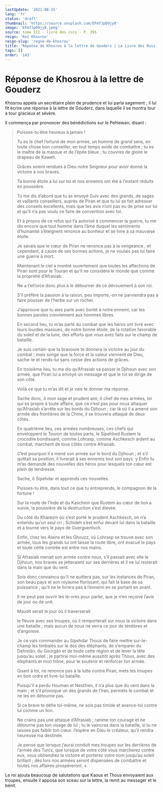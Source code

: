 ```yaml
---
lastUpdate: '2021-08-15'
lang: 'fr'
status: 'draft'
thumbnail: 'https://source.unsplash.com/EFm7JpD9jy8'
image: 'EFm7JpD9jy8.jpeg'
source: tome III - livre des rois - P. 395
reign: 'Keï Khosrou'
reign-slug: 'regne-de-khosrou'
title: 'Réponse de Khosrou à la lettre de Gouderz | Le Livre des Rois | Shâhnâmeh'
tags: []
order: '143'
---
```


<!-- LTeX: language=fr -->

# Réponse de Khosrou à la lettre de Gouderz

Khosrou appela un secrétaire plein de prudence et lui parla sagement ; il lui fit écrire une réponse à la lettre de Gouderz, dans laquelle il se montra tour à tour gracieux et sévère.

Il commença par prononcer des bénédictions sur le Pehlewan, disant :

> Puisses-tu être heureux à jamais !
>
> Tu es le chef l’ortuné de mon armée, un homme de grand sens, en toute chose bon conseiller, en tout temps avide de combattre ; tu es le maître de la massue et de l’épée bleue ; tu couvres de gloire le drapeau de Kaweh.
>
> Grâces soient rendues à Dieu notre Seigneur pour avoir donné la victoire à nos braves.
>
> Ta bonne étoile a lui sur toi et nos ennemis ont été à l’instant réduits en poussière.
>
> Tu me dis d’abord que tu as envoyé Guiv avec des grands, de sages et vaillants conseillers, auprès de Piran et que tu lui as fait adresser des conseils excellents, mais que tes avis n’ont pas eu de prise sur lui et qu’il n’a pas voulu ce faire de convention avec toi.
>
> Et à propos de ce refus qui t’a autorisé à commencer la guerre, tu me dis encore que tout homme dans l’âme duquel les sentiments d’humanité s’éteignent renonce au bonheur et se livre à sa mauvaise étoile.
>
> Je savais que le cœur de Piran ne renonce pas à la vengeance ; et cependant, à cause de ses bonnes actions, je ne voulais pas lui faire une guerre à mort.
>
> Maintenant le ciel a montré ouvertement que toutes les affections de Piran sont pour le Touran et qu’il ne considère le monde que comme la propriété d’Afrasiab.
>
> Ne a t’ell’orce donc plus à le détourner de ce dévouement à son roi.
>
> S’il préfère la passion à la raison, peu importe,-on ne parviendra pas à faire pousser de l’herbe sur un rocher.
>
> J’approuve que tu aies parlé avec bonté à notre ennemi, car les bonnes paroles conviennent aux hommes libres.
>
> En second lieu, tu m’as parlé du combat que les héros ont livré avec leurs lourdes massues, de notre bonne étoile, de la rotation favorable du soleil et de la lune, des efforts que vous avez faits sur le champ de bataille.
>
> Je suis certain que ta bravoure te donnera la victoire au jour du combat ; mais songe que la force et la valeur viennent de Dieu, sache-le et rends-lui sans cesse des actions de grâces.
>
> En troisième lieu, tu me dis qu’Afrasiab va passer le Djihoun avec son armée, que Piran lui a envoyé un message et que le roi se dirige de son côté.
>
> Voilà ce que tu m’as dit et je vais te donner ma réponse.
>
> Sache donc, ô mon sage et prudent ami, ô chef de mes armées, toi qui es propre à toute affaire, que ce n’est pas pour nous attaquer qu’Afrasiab s’arrête sur les bords du Djihoun ; car là où il a amené son armée des frontières de la Chine, il se trouvera attaqué de deux côtés.
>
> En quatrième lieu, ces armées nombreuses, ces chefs qui enveloppent le Touron de toutes parts, le Sipehbed Rustem le crocodile bondissant, comme Lohrasp, comme Aschkesch ardent au combat, marchent de tous côtés contre Afrasiab.
>
> C’est pourquoi il a mené son armée sur le bord du Djihoun ; et s’il quittait sa position, il livrerait à ses ennemis tout son pays. y Enfin tu m’as demandé des nouvelles des héros pour lesquels ton cœur est plein de tendresse.
>
> Sache,
> ô Sipehdar et apprends ces nouvelles.
>
> Puisses-tu être, dans tout ce que tu entreprends, le compagnon de la fortune !
>
> Sur la route de l’Inde et du Kaschmir que Rustem au cœur de lion a suivie, la poussière de la destruction s’est élevée.
>
> Du côté du Kharezm où s’est porté le prudent Aschkesch, on n’a entendu qu’un seul cri ; Schideh s’est enfui devant lui dans la bataille et a tourné vers le pays de Guerguentsch.
>
> Enfin, chez les Alains et les Ghouzz, où Lohrasp se trouve avec son armée, tous les grands lui ont laissé la route libre, ont évacué le pays et toute cette contrée est entre nos mains.
>
> Si Afrasiab menait son armée contre nous, s’il passait avec elle le Djihoun, nos braves se jetteraient sur ses derrières et il ne lui resterait dans la main que du vent.
>
> Sois donc convaincu qu’il ne quittera pas, sur les instances de Piran, son beau pays et son royaume florissant, qui fait la base de sa puissance ; qu’il ne le livrera pas à l’ennemi en se portant en avant.
>
> Il ne peut pas ouvrir les lè-vres pour parler, que je n’en reçoive l’avis de jour ou de unit.
>
> Maudit serait le jour où il traverserait
>
> le fleuve avec ses troupes, où il remporterait sur nous la victoire dans une bataille ; mais aucun de nous ne verra ce jour de ténèbres et d’angoisse.
>
> Je ce vais commander au Sipehdar Thous de faire mettre sur-le-champ les timbales sur le dos des éléphants, de s’emparer du Dehistân, du Gourgân et de toute cette région et de lever la tête jusqu’au soleil ; je partirai moi-même aussitôt après Thous, avec des éléphants et mon trône, pour te soutenir et renforcer ton armée.
>
> Quant à toi, ne renonce pas à la lutte contre Piran, mets tes troupes en bon ordre et livre-lui bataille.
>
> Puisqu’il a perdu Houman et Nestihen, il n’a plus que du vent dans la main ; et s’il provoque un des grands de l’Iran, permets le combat et ne les en détourne pas.
>
> Si ce brave te défie toi-même, ne sois pas timide et avance-toi contre lui comme un lion.
>
> Ne crains pas une attaque d’Afrasiab ; ranime ton courage et ne détourne pas ton visage de lui ; tu le vaincras dans la bataille, si tu ne laisses pas faiblir ton cœur. l’espère en Dieu le créateur, qu’il rendra heureuse ma destinée.
>
> Je pense que lorsque j’aurai conduit mes troupes sur les derrières de l’armée des Turcs, que lorsque de votre côté vous marcherez contre eux, vous obtiendrez la victoire et porterez votre nom jusqu’au soleil brillant ; dès lors nos armées seront dispensées de combattre et toutes nos affaires prospéreront. »

Le roi ajouta beaucoup de salutations que Kaous et Thous envoyaient aux troupes, ensuite il apposa son sceau sur la lettre, la remit au messager et le bénit.
